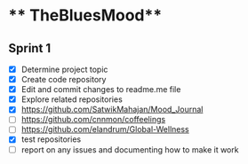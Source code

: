 # ** TheBluesMood**
## **Sprint 1**
- [x] Determine project topic
- [x] Create code repository
- [x] Edit and commit changes to readme.me file
- [x] Explore related repositories
- [x] https://github.com/SatwikMahajan/Mood_Journal
- [ ] https://github.com/cnnmon/coffeelings
- [ ] https://github.com/elandrum/Global-Wellness
- [x] test repositories
- [ ] report on any issues and documenting how to make it work
